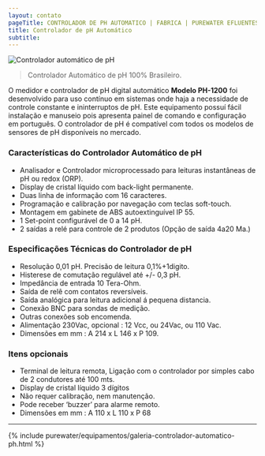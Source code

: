 ```yaml
---
layout: contato
pageTitle: CONTROLADOR DE PH AUTOMATICO | FABRICA | PUREWATER EFLUENTES
title: Controlador de pH Automático
subtitle: 
---
```


<img class="img-responsive pull-right" style="max-width: 70%;" src="../../website/images/controlador-automatico-ph-purewater.jpg" alt="Controlador automático de pH">

> Controlador Automático de pH 100% Brasileiro.

O medidor e controlador de pH digital automático **Modelo PH-1200** foi desenvolvido para uso contínuo em sistemas onde haja a necessidade de controle constante e ininterruptos de pH.
Este equipamento possuí fácil instalação e manuseio pois apresenta painel de comando e configuração em português.
O controlador de pH é compatível com todos os modelos de sensores de pH disponíveis no mercado.

### **Características do Controlador Automático de pH**

- Analisador e Controlador microprocessado para leituras instantâneas de pH ou redox (ORP).
- Display de cristal líquido com back-light permanente.
- Duas linha de informação com 16 caracteres.
- Programação e calibração por navegação com teclas soft-touch.
- Montagem em gabinete de ABS autoextinguível IP 55.
- 1 Set-point configurável de 0 a 14 pH.
- 2 saídas a relé para controle de 2 produtos (Opção de saída 4a20 Ma.)
 
### **Especificações Técnicas do Controlador de pH**

- Resolução 0,01 pH. Precisão de leitura 0,1%+1digito.
- Histerese de comutação regulável até +/- 0,3 pH.
- Impedância de entrada 10 Tera-Ohm.
- Saída de relê com contatos reversíveis.
- Saída analógica para leitura adicional á pequena distancia.
- Conexão BNC para sondas de medição.
- Outras conexões sob encomenda.
- Alimentação 230Vac, opcional : 12 Vcc, ou 24Vac, ou 110 Vac.
- Dimensões em mm : A 214 x L 146 x P 109.
 
### **Itens opcionais**

- Terminal de leitura remota, Ligação com o controlador por simples cabo de 2 condutores até 100 mts.
- Display de cristal líquido 3 dígitos
- Não requer calibração, nem manutenção.
- Pode receber ‘buzzer’ para alarme remoto.
- Dimensões em mm : A 110 x L 110 x P 68

---

{% include purewater/equipamentos/galeria-controlador-automatico-ph.html %}


